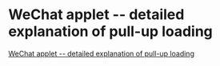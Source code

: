 # WeChat applet -- detailed explanation of pull-up loading
[WeChat applet -- detailed explanation of pull-up loading](https://aiwithcloud.com/2022/09/19/wechat_applet____detailed_explanation_of_pull_up_loading/)